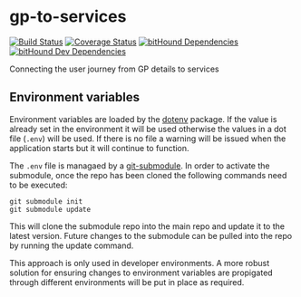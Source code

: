 # gp-to-services
[![Build Status](https://travis-ci.org/nhsalpha/gp-to-services.svg?branch=master)](https://travis-ci.org/nhsalpha/gp-to-services)
[![Coverage Status](https://coveralls.io/repos/github/nhsalpha/gp-to-services/badge.svg?branch=master)](https://coveralls.io/github/nhsalpha/gp-to-services?branch=master)
[![bitHound Dependencies](https://www.bithound.io/github/nhsalpha/gp-to-services/badges/dependencies.svg)](https://www.bithound.io/github/nhsalpha/gp-to-services/master/dependencies/npm)
[![bitHound Dev Dependencies](https://www.bithound.io/github/nhsalpha/gp-to-services/badges/devDependencies.svg)](https://www.bithound.io/github/nhsalpha/gp-to-services/master/dependencies/npm)

Connecting the user journey from GP details to services

## Environment variables

Environment variables are loaded by the
[dotenv](https://www.npmjs.com/package/dotenv) package. If the value is already
set in the environment it will be used otherwise the values in a dot file (`.env`)
will be used. If there is no file a warning will be issued when the application
starts but it will continue to function.

The `.env` file is managaed by a
[git-submodule](https://git-scm.com/docs/git-submodule). In order to activate
the submodule, once the repo has been cloned the following commands need
to be executed:

```
git submodule init
git submodule update
```

This will clone the submodule repo into the main repo and update it to the
latest version. Future changes to the submodule can be pulled into the repo
by running the update command.

This approach is only used in developer environments. A more robust solution
for ensuring changes to environment variables are propigated through different
environments will be put in place as required.
